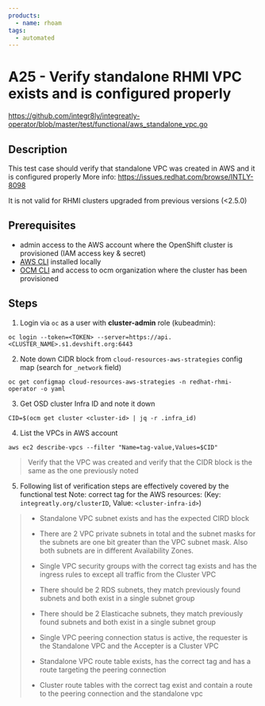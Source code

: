 ```yaml
---
products:
  - name: rhoam
tags:
  - automated
---
```


# A25 - Verify standalone RHMI VPC exists and is configured properly

https://github.com/integr8ly/integreatly-operator/blob/master/test/functional/aws_standalone_vpc.go

## Description

This test case should verify that standalone VPC was created in AWS and it is configured properly
More info: <https://issues.redhat.com/browse/INTLY-8098>

It is not valid for RHMI clusters upgraded from previous versions (<2.5.0)

## Prerequisites

- admin access to the AWS account where the OpenShift cluster is provisioned (IAM access key & secret)
- [AWS CLI](https://docs.aws.amazon.com/cli/latest/userguide/cli-chap-install.html) installed locally
- [OCM CLI](https://github.com/openshift-online/ocm-cli/releases) and access to ocm organization where the cluster has been provisioned

## Steps

1. Login via `oc` as a user with **cluster-admin** role (kubeadmin):

```
oc login --token=<TOKEN> --server=https://api.<CLUSTER_NAME>.s1.devshift.org:6443
```

2. Note down CIDR block from `cloud-resources-aws-strategies` config map (search for `_network` field)

```
oc get configmap cloud-resources-aws-strategies -n redhat-rhmi-operator -o yaml
```

3. Get OSD cluster Infra ID and note it down

```
CID=$(ocm get cluster <cluster-id> | jq -r .infra_id)
```

4. List the VPCs in AWS account

```
aws ec2 describe-vpcs --filter "Name=tag-value,Values=$CID"
```

> Verify that the VPC was created and verify that the CIDR block is the same as the one previously noted

5. Following list of verification steps are effectively covered by the functional test
   Note: correct tag for the AWS resources: (Key: `integreatly.org/clusterID`, Value: `<cluster-infra-id>`)

> - Standalone VPC subnet exists and has the expected CIRD block
>
> - There are 2 VPC private subnets in total and the subnet masks for the subnets are one bit greater than the VPC subnet mask. Also both subnets are in different Availability Zones.
>
> - Single VPC security groups with the correct tag exists and has the ingress rules to except all traffic from the Cluster VPC
>
> - There should be 2 RDS subnets, they match previously found subnets and both exist in a single subnet group
>
> - There should be 2 Elasticache subnets, they match previously found subnets and both exist in a single subnet group
>
> - Single VPC peering connection status is active, the requester is the Standalone VPC and the Accepter is a Cluster VPC
>
> - Standalone VPC route table exists, has the correct tag and has a route targeting the peering connection
>
> - Cluster route tables with the correct tag exist and contain a route to the peering connection and the standalone vpc
